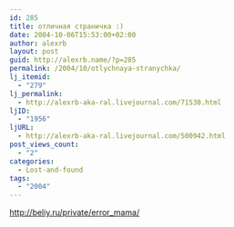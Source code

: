 ```yaml
---
id: 285
title: отличная страничка :)
date: 2004-10-06T15:53:00+02:00
author: alexrb
layout: post
guid: http://alexrb.name/?p=285
permalink: /2004/10/otlychnaya-stranychka/
lj_itemid:
  - "279"
lj_permalink:
  - http://alexrb-aka-ral.livejournal.com/71530.html
ljID:
  - "1956"
ljURL:
  - http://alexrb-aka-ral.livejournal.com/500942.html
post_views_count:
  - "2"
categories:
  - Lost-and-found
tags:
  - "2004"
---
```

http://beliy.ru/private/error_mama/